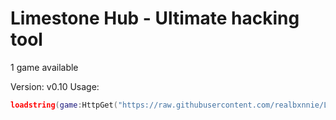 # Limestone Hub - Ultimate hacking tool
1 game available

Version: v0.10
Usage:
```lua
loadstring(game:HttpGet("https://raw.githubusercontent.com/realbxnnie/LimestoneHub/refs/heads/main/source"))()
```
